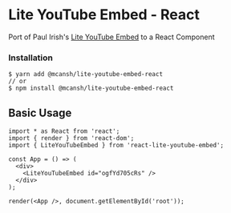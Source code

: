 # Lite YouTube Embed - React

Port of Paul Irish's [Lite YouTube Embed](https://github.com/paulirish/lite-youtube-embed) to a React Component

### Installation

```shell
$ yarn add @mcansh/lite-youtube-embed-react
// or
$ npm install @mcansh/lite-youtube-embed-react
```

## Basic Usage

```tsx
import * as React from 'react';
import { render } from 'react-dom';
import { LiteYouTubeEmbed } from 'react-lite-youtube-embed';

const App = () => (
  <div>
    <LiteYouTubeEmbed id="ogfYd705cRs" />
  </div>
);

render(<App />, document.getElementById('root'));
```
